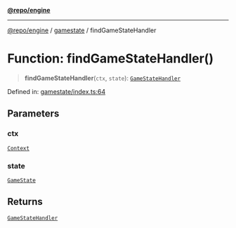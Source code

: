[**@repo/engine**](../../README.md)

***

[@repo/engine](../../modules.md) / [gamestate](../README.md) / findGameStateHandler

# Function: findGameStateHandler()

> **findGameStateHandler**(`ctx`, `state`): [`GameStateHandler`](../interfaces/GameStateHandler.md)

Defined in: [gamestate/index.ts:64](https://github.com/alexqguo/drinking-board-game-v3/blob/56df34968617deee505d881352afe56efb53b2a4/packages/engine/src/gamestate/index.ts#L64)

## Parameters

### ctx

[`Context`](../../context/classes/Context.md)

### state

[`GameState`](../enumerations/GameState.md)

## Returns

[`GameStateHandler`](../interfaces/GameStateHandler.md)
